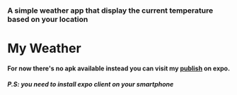 <h3>A simple weather app that display the current temperature based on your location</h3>
<h1>My Weather</h1>
<h4>For now there's no apk available instead you can visit my <a href='https://expo.io/@lonelydaoist/weather-app'>publish</a> on expo.
<h5>P.S: you need to install expo client on your smartphone</h5>
